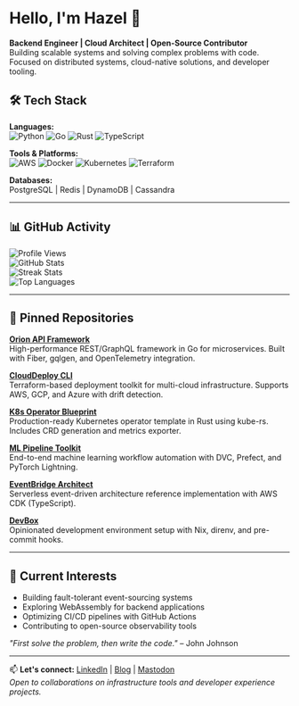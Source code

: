 # Hello, I'm Hazel 👋  
**Backend Engineer | Cloud Architect | Open-Source Contributor**  
Building scalable systems and solving complex problems with code. Focused on distributed systems, cloud-native solutions, and developer tooling.  

## 🛠️ Tech Stack  
**Languages:**  
![Python](https://img.shields.io/badge/-Python-3776AB?logo=python&logoColor=white)
![Go](https://img.shields.io/badge/-Go-00ADD8?logo=go&logoColor=white)
![Rust](https://img.shields.io/badge/-Rust-000000?logo=rust&logoColor=white)
![TypeScript](https://img.shields.io/badge/-TypeScript-3178C6?logo=typescript&logoColor=white)

**Tools & Platforms:**  
![AWS](https://img.shields.io/badge/-AWS-232F3E?logo=amazon-aws)
![Docker](https://img.shields.io/badge/-Docker-2496ED?logo=docker&logoColor=white)
![Kubernetes](https://img.shields.io/badge/-Kubernetes-326CE5?logo=kubernetes&logoColor=white)
![Terraform](https://img.shields.io/badge/-Terraform-7B42BC?logo=terraform)

**Databases:**  
PostgreSQL | Redis | DynamoDB | Cassandra  

---

## 📊 GitHub Activity  

![Profile Views](https://komarev.com/ghpvc/?username=hazelmcdonald776&color=blueviolet)  
![GitHub Stats](https://github-readme-stats.vercel.app/api?username=hazelmcdonald776&show_icons=true&theme=radical&hide_title=true)  
![Streak Stats](https://github-readme-streak-stats.herokuapp.com/?user=hazelmcdonald776&theme=radical)  
![Top Languages](https://github-readme-stats.vercel.app/api/top-langs/?username=hazelmcdonald776&layout=compact&theme=radical&hide=html,css)  

---

## 🔨 Pinned Repositories  
[**Orion API Framework**](https://github.com/hazelmcdonald776/orion)  
High-performance REST/GraphQL framework in Go for microservices. Built with Fiber, gqlgen, and OpenTelemetry integration.  

[**CloudDeploy CLI**](https://github.com/hazelmcdonald776/clouddeploy)  
Terraform-based deployment toolkit for multi-cloud infrastructure. Supports AWS, GCP, and Azure with drift detection.  

[**K8s Operator Blueprint**](https://github.com/hazelmcdonald776/k8s-operator-blueprint)  
Production-ready Kubernetes operator template in Rust using kube-rs. Includes CRD generation and metrics exporter.  

[**ML Pipeline Toolkit**](https://github.com/hazelmcdonald776/ml-pipeline)  
End-to-end machine learning workflow automation with DVC, Prefect, and PyTorch Lightning.  

[**EventBridge Architect**](https://github.com/hazelmcdonald776/eventbridge-architect)  
Serverless event-driven architecture reference implementation with AWS CDK (TypeScript).  

[**DevBox**](https://github.com/hazelmcdonald776/devbox)  
Opinionated development environment setup with Nix, direnv, and pre-commit hooks.  

---

## 🌱 Current Interests  
- Building fault-tolerant event-sourcing systems  
- Exploring WebAssembly for backend applications  
- Optimizing CI/CD pipelines with GitHub Actions  
- Contributing to open-source observability tools  

*"First solve the problem, then write the code."* – John Johnson  

--- 

📫 **Let's connect:** [LinkedIn](#) | [Blog](#) | [Mastodon](#)  
*Open to collaborations on infrastructure tools and developer experience projects.*
